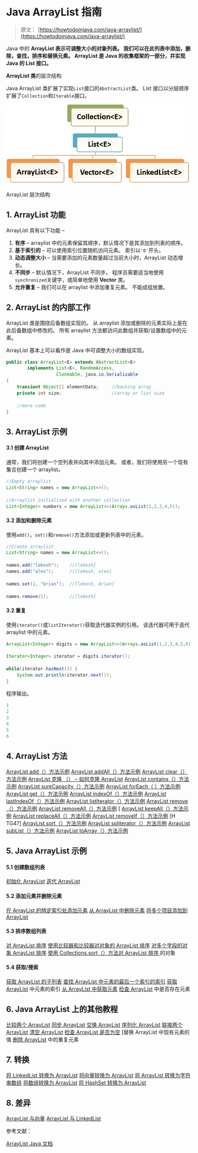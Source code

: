 # Java ArrayList 指南

> 原文： [https://howtodoinjava.com/java-arraylist/](https://howtodoinjava.com/java-arraylist/)

Java 中的 **ArrayList 表示可调整大小的对象列表。 我们可以在此列表中添加，删除，查找，排序和替换元素。 ArrayList 是 Java 的收集框架的一部分，并实现 Java 的 **List** 接口。**

**ArrayList 类**的层次结构

Java ArrayList 类扩展了实现`List`接口的`AbstractList`类。 List 接口以分层顺序扩展了`Collection`和`Iterable`接口。

![ArrayList Hierarchy](img/bb5144e45129659bfc1ef6cca29b8468.png)

ArrayList 层次结构

## 1\. ArrayList 功能

ArrayList 具有以下功能 – 

1.  **有序** – arraylist 中的元素保留其顺序，默认情况下是其添加到列表的顺序。
2.  **基于索引的** – 可以使用索引位置随机访问元素。 索引以`'0'`开头。
3.  **动态调整大小** – 当需要添加的元素数量超过当前大小时，ArrayList 动态增长。
4.  **不同步** – 默认情况下，ArrayList 不同步。 程序员需要适当地使用`synchronized`关键字，或简单地使用 **Vector** 类。
5.  **允许重复** – 我们可以在 arraylist 中添加重复元素。 不能成组放置。

## 2\. ArrayList 的内部工作

ArrayList 类是围绕后备数组实现的。 从 arraylist 添加或删除的元素实际上是在此后备数组中修改的。 所有 arraylist 方法都访问此数组并获取/设置数组中的元素。

ArrayList 基本上可以看作是 Java 中可调整大小的数组实现。

```java
public class ArrayList<E> extends AbstractList<E>
        implements List<E>, RandomAccess, 
        		   Cloneable, java.io.Serializable
{
	transient Object[] elementData;		//backing array
	private int size;					//array or list size

	//more code
}

```

## 3\. ArrayList 示例

#### 3.1 创建 ArrayList

通常，我们将创建一个空列表并向其中添加元素。 或者，我们将使用另一个现有集合创建一个 arraylist。

```java
//Empty arraylist
List<String> names = new ArrayList<>(); 

//Arraylist initialized with another collection
List<Integer> numbers = new ArrayList<>(Arrays.asList(1,2,3,4,5)); 

```

#### 3.2 添加和删​​除元素

使用`add()`，`set()`和`remove()`方法添加或更新列表中的元素。

```java
//Create arraylist
List<String> names = new ArrayList<>(); 

names.add("lokesh");    //[lokesh]
names.add("alex");      //[lokesh, alex]

names.set(1, "brian");  //[lokesh, brian]

names.remove(1);        //[lokesh]

```

#### 3.2 重复

使用`iterator()`或`listIterator()`获取迭代器实例的引用。 该迭代器可用于迭代 arraylist 中的元素。

```java
ArrayList<Integer> digits = new ArrayList<>(Arrays.asList(1,2,3,4,5,6));

Iterator<Integer> iterator = digits.iterator();

while(iterator.hasNext()) {
	System.out.println(iterator.next());
}

```

程序输出。

```java
1
2
3
4
5
6

```

## 4\. ArrayList 方法

[ArrayList add（）方法示例](https://howtodoinjava.com/java/collections/arraylist/arraylist-add-example/)
[ArrayList addAll（）方法示例](https://howtodoinjava.com/java/collections/arraylist/arraylist-addall-method-example/)
[ArrayList clear（）方法示例](https://howtodoinjava.com/java/collections/arraylist/clear-empty-arraylist/)
[ArrayList 克隆 （） – 如何克隆 ArrayList](https://howtodoinjava.com/java/collections/arraylist/arraylist-clone-deep-copy/)
[ArrayList contains（）方法示例](https://howtodoinjava.com/java/collections/arraylist/arraylist-contains/)
[ArrayList sureCapacity（）方法示例](https://howtodoinjava.com/java/collections/arraylist/arraylist-ensurecapacity-method/)
[ArrayList forEach（ ）方法示例](https://howtodoinjava.com/java/collections/arraylist/arraylist-foreach/)
[ArrayList get（）方法示例](https://howtodoinjava.com/java/collections/arraylist/arraylist-get-method-example/)
[ArrayList indexOf（）方法示例](https://howtodoinjava.com/java/collections/arraylist/arraylist-indexof-method/)
[ArrayList lastIndexOf（）方法示例](https://howtodoinjava.com/java/collections/arraylist/arraylist-lastindexof-example/)
[ArrayList listIterator（）方法示例](https://howtodoinjava.com/java/collections/arraylist/arraylist-listiterator/)
[ArrayList remove（）方法示例](https://howtodoinjava.com/java/collections/arraylist/arraylist-remove-example/)
[ArrayList removeAll（）方法示例](https://howtodoinjava.com/java/collections/arraylist/arraylist-removeall/)
[ [ArrayList keepAll（）方法示例](https://howtodoinjava.com/java/collections/arraylist/arraylist-retainall-example/)
[ArrayList replaceAll（）方法示例](https://howtodoinjava.com/java/collections/arraylist/arraylist-replaceall-example/)
[ArrayList removeIf（）方法示例](https://howtodoinjava.com/java/collections/arraylist/arraylist-removeif/) [H TG47] [ArrayList sort（）方法示例](https://howtodoinjava.com/java/collections/arraylist/arraylist-sort-objects-by-field/)
[ArrayList spliterator（）方法示例](https://howtodoinjava.com/java/collections/arraylist/arraylist-spliterator-example/)
[ArrayList subList（）方法示例](https://howtodoinjava.com/java/collections/arraylist/arraylist-sublist/)
[ArrayList toArray（）方法示例](https://howtodoinjava.com/java/collections/arraylist/convert-arraylist-to-array/)

## 5\. Java ArrayList 示例

#### 5.1 创建数组列表

[初始化 ArrayList](https://howtodoinjava.com/java/collections/arraylist/initialize-arraylist/)
[迭代 ArrayList](https://howtodoinjava.com/java/collections/arraylist/iterate-through-objects/)

#### 5.2 添加元素并删除元素

[在 ArrayList 的特定索引处添加元素](https://howtodoinjava.com/java/collections/arraylist/add-replace-element-at-index/)
[从 ArrayList 中删除元素](https://howtodoinjava.com/java/collections/arraylist/remove-element-from-arraylist/)
[将多个项目添加到 ArrayList](https://howtodoinjava.com/java/collections/arraylist/add-multiple-elements-arraylist/)

#### 5.3 排序数组列表

[对 ArrayList 排序](https://howtodoinjava.com/sort/sort-arraylist-strings-integers/)
[使用比较器和比较器对对象的 ArrayList 排序](https://howtodoinjava.com/sort/sort-arraylist-objects-comparable-comparator/)
[对多个字段的对象 ArrayList 排序](https://howtodoinjava.com/sort/groupby-sort-multiple-comparators/)
[使用 Collections.sort（）方法对 ArrayList 排序 ](https://howtodoinjava.com/sort/collections-sort/)的对象

#### 5.4 获取/搜索

[获取 ArrayList 的子列表](https://howtodoinjava.com/java/collections/arraylist/arraylist-sublist/)
[查找 ArrayList 中元素的最后一个索引的索引](https://howtodoinjava.com/java/collections/arraylist/arraylist-lastindexof-example/)
[获取 ArrayList](https://howtodoinjava.com/java/collections/arraylist/arraylist-indexof-method/) 中元素的索引
[从 ArrayList 中获取元素](https://howtodoinjava.com/java/collections/arraylist/arraylist-get-method-example/)
[检查 ArrayList](https://howtodoinjava.com/java/collections/arraylist/arraylist-contains/) 中是否存在元素

## 6\. Java ArrayList 上的其他教程

[比较两个 ArrayList](https://howtodoinjava.com/java/collections/arraylist/compare-two-arraylists/)
[同步 ArrayList](https://howtodoinjava.com/java/collections/arraylist/synchronize-arraylist/)
[交换 ArrayList](https://howtodoinjava.com/java/collections/arraylist/swap-two-elements-arraylist/)
[序列化 ArrayList](https://howtodoinjava.com/java/collections/arraylist/serialize-deserialize-arraylist/)
[联接两个 ArrayList](https://howtodoinjava.com/java/collections/arraylist/merge-arraylists/)
[清空 ArrayList](https://howtodoinjava.com/java/collections/arraylist/empty-clear-arraylist/)
[检查 ArrayList 是否为空](https://howtodoinjava.com/java/collections/arraylist/check-arraylist-empty/)
[替换 ArrayList 中现有元素的值[](https://howtodoinjava.com/java/collections/arraylist/replace-element-arraylist/)
[删除 ArrayList](https://howtodoinjava.com/java/collections/arraylist/remove-duplicate-elements/) 中的重复元素

## 7\. 转换

[将 LinkedList 转换为 ArrayList](https://howtodoinjava.com/java/collections/arraylist/convert-linkedlist-arraylist/)
[将向量转换为 ArrayList](https://howtodoinjava.com/java/collections/arraylist/convert-vector-to-arraylist/)
[将 ArrayList 转换为字符串数组](https://howtodoinjava.com/java/collections/arraylist/arraylist-to-array/)
[将数组转换为 ArrayList](https://howtodoinjava.com/java/collections/arraylist/array-to-arraylist/)
[将 HashSet 转换为 ArrayList](https://howtodoinjava.com/java/collections/arraylist/hashset-to-arraylist/)

## 8\. 差异

[ArrayList 与向量](https://howtodoinjava.com/java/collections/arraylist/arraylist-vs-vector/)
[ArrayList 与 LinkedList](https://howtodoinjava.com/java/collections/arraylist/linkedlist-vs-arraylist/)

参考文献：

[ArrayList Java 文档](https://docs.oracle.com/javase/10/docs/api/java/util/ArrayList.html)